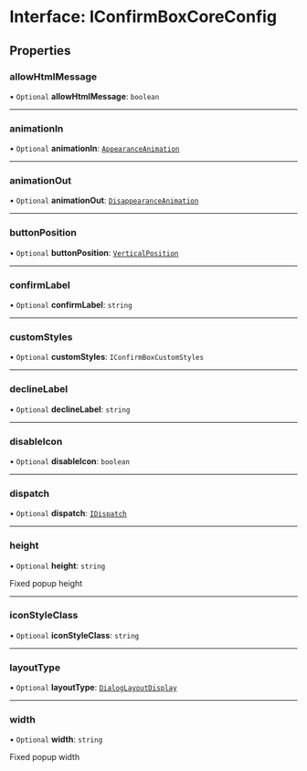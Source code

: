 # Interface: IConfirmBoxCoreConfig

## Properties

### allowHtmlMessage

• `Optional` **allowHtmlMessage**: `boolean`

___

### animationIn

• `Optional` **animationIn**: [`AppearanceAnimation`](#/documentation/enum-AppearanceAnimation)

___

### animationOut

• `Optional` **animationOut**: [`DisappearanceAnimation`](#/documentation/enum-DisappearanceAnimation)

___

### buttonPosition

• `Optional` **buttonPosition**: [`VerticalPosition`](#/documentation/Home#verticalposition)

___

### confirmLabel

• `Optional` **confirmLabel**: `string`

___

### customStyles

• `Optional` **customStyles**: `IConfirmBoxCustomStyles`

___

### declineLabel

• `Optional` **declineLabel**: `string`

___

### disableIcon

• `Optional` **disableIcon**: `boolean`

___

### dispatch

• `Optional` **dispatch**: [`IDispatch`](#/documentation/interface-IDispatch)

___

### height

• `Optional` **height**: `string`

Fixed popup height

___

### iconStyleClass

• `Optional` **iconStyleClass**: `string`

___

### layoutType

• `Optional` **layoutType**: [`DialogLayoutDisplay`](#/documentation/enum-DialogLayoutDisplay)

___

### width

• `Optional` **width**: `string`

Fixed popup width
